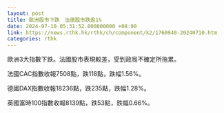 ```yaml
---
layout: post
title: 歐洲股市下跌　法德股市跌逾1%
date: 2024-07-10 05:31:52.000000000 +08:00
link: https://news.rthk.hk/rthk/ch/component/k2/1760940-20240710.htm
categories: rthk
---
```


歐洲3大指數下跌。法國股市表現較差，受到政局不確定所拖累。

法國CAC指數收報7508點，跌118點，跌幅1.56%。

德國DAX指數收報18236點，跌235點，跌幅1.28%。

英國富時100指數收報8139點，跌53點，跌幅0.66%。
